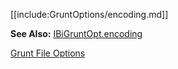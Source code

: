 [[include:GruntOptions/encoding.md]]

**See Also:** [IBiGruntOpt.encoding](/grunt-build-include/interfaces/_modules_interfaces_.ibigruntopt.html#encoding)

[Grunt File Options](../index.html)  